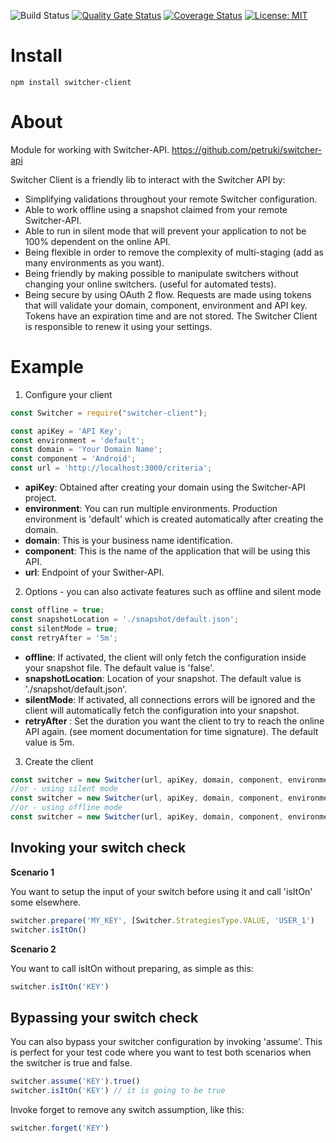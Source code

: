 ![Build Status](https://travis-ci.com/petruki/switcher-client-master.svg?branch=master)
[![Quality Gate Status](https://sonarcloud.io/api/project_badges/measure?project=switcher-client-master&metric=alert_status)](https://sonarcloud.io/dashboard?id=switcher-client-master)
[![Coverage Status](https://coveralls.io/repos/github/petruki/switcher-client-master/badge.svg?branch=master)](https://coveralls.io/github/petruki/switcher-client-master?branch=master)
[![License: MIT](https://img.shields.io/badge/License-MIT-yellow.svg)](https://opensource.org/licenses/MIT)

# Install  
`npm install switcher-client`

# About  
Module for working with Switcher-API.
https://github.com/petruki/switcher-api

Switcher Client is a friendly lib to interact with the Switcher API by:
- Simplifying validations throughout your remote Switcher configuration.
- Able to work offline using a snapshot claimed from your remote Switcher-API.
- Able to run in silent mode that will prevent your application to not be 100% dependent on the online API.
- Being flexible in order to remove the complexity of multi-staging (add as many environments as you want).
- Being friendly by making possible to manipulate switchers without changing your online switchers. (useful for automated tests).
- Being secure by using OAuth 2 flow. Requests are made using tokens that will validate your domain, component, environment and API key.
Tokens have an expiration time and are not stored. The Switcher Client is responsible to renew it using your settings.

# Example
1) Configure your client
```js
const Switcher = require("switcher-client");

const apiKey = 'API Key';
const environment = 'default';
const domain = 'Your Domain Name';
const component = 'Android';
const url = 'http://localhost:3000/criteria';
```
- **apiKey**: Obtained after creating your domain using the Switcher-API project.
- **environment**: You can run multiple environments. Production environment is 'default' which is created automatically after creating the domain.
- **domain**: This is your business name identification.
- **component**: This is the name of the application that will be using this API.
- **url**: Endpoint of your Swither-API.

2) Options - you can also activate features such as offline and silent mode
```js
const offline = true;
const snapshotLocation = './snapshot/default.json';
const silentMode = true;
const retryAfter = '5m';
```
- **offline**: If activated, the client will only fetch the configuration inside your snapshot file. The default value is 'false'.
- **snapshotLocation**: Location of your snapshot. The default value is './snapshot/default.json'.
- **silentMode**: If activated, all connections errors will be ignored and the client will automatically fetch the configuration into your snapshot.
- **retryAfter** : Set the duration you want the client to try to reach the online API again. (see moment documentation for time signature). The default value is 5m.

3) Create the client
```js
const switcher = new Switcher(url, apiKey, domain, component, environment)
//or - using silent mode
const switcher = new Switcher(url, apiKey, domain, component, environment, { silentMode: true })
//or - using offline mode
const switcher = new Switcher(url, apiKey, domain, component, environment, { offline: true })
```

## Invoking your switch check
**Scenario 1**

You want to setup the input of your switch before using it and call 'isItOn' some elsewhere.
```js
switcher.prepare('MY_KEY', [Switcher.StrategiesType.VALUE, 'USER_1')
switcher.isItOn()
```

**Scenario 2**

You want to call isItOn without preparing, as simple as this:
```js
switcher.isItOn('KEY')
```

## Bypassing your switch check
You can also bypass your switcher configuration by invoking 'assume'. This is perfect for your test code where you want to test both scenarios when the switcher is true and false.
```js
switcher.assume('KEY').true()
switcher.isItOn('KEY') // it is going to be true
```

Invoke forget to remove any switch assumption, like this:
```js
switcher.forget('KEY')
```
